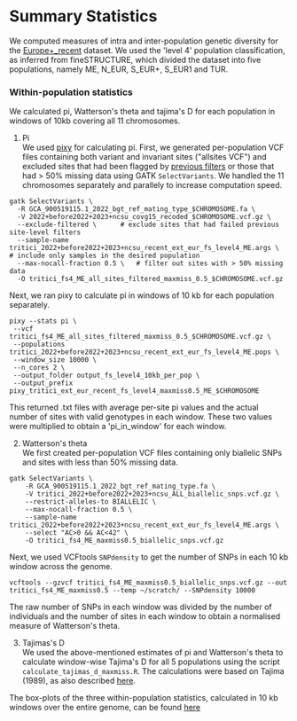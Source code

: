 # Summary Statistics

We computed measures of intra and inter-population genetic diversity for the [Europe+_recent](../Datasets/Datasets.md) dataset. 
We used the 'level 4' population classification, as inferred from fineSTRUCTURE, which divided the dataset into five populations, namely ME, N_EUR, S_EUR+, S_EUR1 and TUR.

### Within-population statistics
We calculated pi, Watterson's theta and tajima's D for each population in windows of 10kb covering all 11 chromosomes. 

1. Pi  
We used [pixy](https://pixy.readthedocs.io/en/latest/) for calculating pi. First, we generated per-population VCF files containing both variant and invariant sites ("allsites VCF") and excluded sites that had been flagged by [previous filters](../WGS_pipeline/WGS_pipeline.md)  or those that had > 50% missing data using GATK `SelectVariants`. We handled the 11 chromosomes separately and parallely to increase computation speed.
```
gatk SelectVariants \
  -R GCA_900519115.1_2022_bgt_ref_mating_type_$CHROMOSOME.fa \
  -V 2022+before2022+2023+ncsu_covg15_recoded_$CHROMOSOME.vcf.gz \
  --exclude-filtered \      # exclude sites that had failed previous site-level filters
  --sample-name tritici_2022+before2022+2023+ncsu_recent_ext_eur_fs_level4_ME.args \   # include only samples in the desired population
  --max-nocall-fraction 0.5 \   # filter out sites with > 50% missing data
  -O tritici_fs4_ME_all_sites_filtered_maxmiss_0.5_$CHROMOSOME.vcf.gz
```
Next, we ran pixy to calculate pi in windows of 10 kb for each population separately. 
```
pixy --stats pi \
 --vcf tritici_fs4_ME_all_sites_filtered_maxmiss_0.5_$CHROMOSOME.vcf.gz \
 --populations tritici_2022+before2022+2023+ncsu_recent_ext_eur_fs_level4_ME.pops \
 --window_size 10000 \
 --n_cores 2 \
 --output_folder output_fs_level4_10kb_per_pop \
 --output_prefix pixy_tritici_ext_eur_recent_fs_level4_maxmiss0.5_ME_$CHROMOSOME
```
This returned .txt files with average per-site pi values and the actual number of sites with valid genotypes in each window. These two values were multiplied to obtain a 'pi_in_window' for each window. 

2. Watterson's theta    
We first created per-population VCF files containing only biallelic SNPs and sites with less than 50% missing data.
```
gatk SelectVariants \
    -R GCA_900519115.1_2022_bgt_ref_mating_type.fa \
    -V tritici_2022+before2022+2023+ncsu_ALL_biallelic_snps.vcf.gz \
    --restrict-alleles-to BIALLELIC \
    --max-nocall-fraction 0.5 \
    --sample-name tritici_2022+before2022+2023+ncsu_recent_ext_eur_fs_level4_ME.args \
    --select "AC>0 && AC<42" \
    -O tritici_fs4_ME_maxmiss0.5_biallelic_snps.vcf.gz
```
Next, we used VCFtools `SNPdensity` to get the number of SNPs in each 10 kb window across the genome.
```
vcftools --gzvcf tritici_fs4_ME_maxmiss0.5_biallelic_snps.vcf.gz --out tritici_fs4_ME_maxmiss0.5 --temp ~/scratch/ --SNPdensity 10000
```
The raw number of SNPs in each window was divided by the number of individuals and the number of sites in each window to obtain a normalised measure of Watterson's theta.

3. Tajimas's D     
We used the above-mentioned estimates of pi and Watterson's theta to calculate window-wise Tajima's D for all 5 populations using the script `calculate_tajimas_d_maxmiss.R`. The calculations were based on Tajima (1989), as also described [here](tajimasD_calculation.pdf).

The box-plots of the three within-population statistics, calculated in 10 kb windows over the entire genome, can be found [here]()


